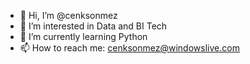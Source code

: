 - 👋 Hi, I’m @cenksonmez
- 👀 I’m interested in Data and BI Tech
- 🌱 I’m currently learning Python
- 📫 How to reach me: cenksonmez@windowslive.com

<!---
cenksonmez/cenksonmez is a ✨ special ✨ repository because its `README.md` (this file) appears on your GitHub profile.
You can click the Preview link to take a look at your changes.
--->
